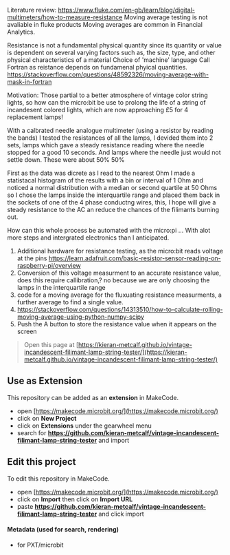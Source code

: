 Literature review:
https://www.fluke.com/en-gb/learn/blog/digital-multimeters/how-to-measure-resistance
Moving average testing is not avaliable in fluke products
Moving averages are common in Financial Analytics. 

Resistance is not a fundamental physical quantity since its quantity or value is dependent on several varying factors such as, the size, type, and other physical characteristics of a material
Choice of 'machine' language
Call Fortran as reistance depends on fundamenal phyical quantities. 
https://stackoverflow.com/questions/48592326/moving-average-with-mask-in-fortran

Motivation:
Those partial to a better atmosphere of vintage color string lights, so how can the micro:bit be use to prolong the life of a string of incandesent colored lights, which are now approaching £5 for 4 replacement lamps!

With a calbrated needle analogue multimeter (using a resistor by reading the bands) I tested the resistances of all the lamps, I devided them into 2 sets, lamps which gave a steady resistance reading where the needle stopped for a good 10 seconds. And lamps where the needle just would not settle down. These were about 50% 50%

First as the data was dicrete as I read to the nearest Ohm I made a statistacal histogram of the results with a bin or interval of 1 Ohm and noticed a normal distribution with a median or second quartile at 50 Ohms so I chose the lamps inside the interquartile range and placed them back in the sockets of one of the 4 phase conductng wires, this, I hope will give a steady resistance to the AC an reduce the chances of the filimants burning out. 

How can this whole process be automated with the micro:pi ... With alot more steps and intergrated electronics than I anticipated. 

1. Additional hardware for resistance testing, as the micro:bit reads voltage at the pins https://learn.adafruit.com/basic-resistor-sensor-reading-on-raspberry-pi/overview
2. Conversion of this voltage measurment to an accurate resistance value, does this require callibration,? no because we are only choosing the lamps in the interquartile range
3. code for a moving average for the fluxuating resistance measurments, a further average to find a single value.
4. https://stackoverflow.com/questions/14313510/how-to-calculate-rolling-moving-average-using-python-numpy-scipy
5. Push the A button to store the resistance value when it appears on the screen





> Open this page at [https://kieran-metcalf.github.io/vintage-incandescent-filimant-lamp-string-tester/](https://kieran-metcalf.github.io/vintage-incandescent-filimant-lamp-string-tester/)

## Use as Extension

This repository can be added as an **extension** in MakeCode.

* open [https://makecode.microbit.org/](https://makecode.microbit.org/)
* click on **New Project**
* click on **Extensions** under the gearwheel menu
* search for **https://github.com/kieran-metcalf/vintage-incandescent-filimant-lamp-string-tester** and import

## Edit this project

To edit this repository in MakeCode.

* open [https://makecode.microbit.org/](https://makecode.microbit.org/)
* click on **Import** then click on **Import URL**
* paste **https://github.com/kieran-metcalf/vintage-incandescent-filimant-lamp-string-tester** and click import

#### Metadata (used for search, rendering)

* for PXT/microbit
<script src="https://makecode.com/gh-pages-embed.js"></script><script>makeCodeRender("{{ site.makecode.home_url }}", "{{ site.github.owner_name }}/{{ site.github.repository_name }}");</script>
